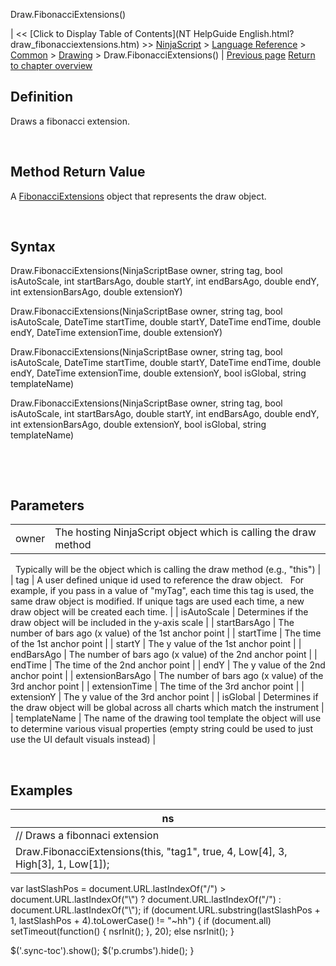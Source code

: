 ﻿










 


Draw.FibonacciExtensions()







| &lt;&lt; [Click to Display Table of Contents](NT HelpGuide English.html?draw_fibonacciextensions.htm) &gt;&gt;
 [NinjaScript](ninjascript.htm) &gt; [Language Reference](language_reference_wip.htm) &gt; [Common](common.htm) &gt; [Drawing](drawing.htm) &gt;
Draw.FibonacciExtensions() | [Previous page](fibonaccicircle.htm)
[Return to chapter overview](drawing.htm)










Definition
----------


Draws a fibonacci extension.


 


Method Return Value
-------------------


A [FibonacciExtensions](fibonacciextensions.htm) object that represents the draw object.


 


Syntax
------


Draw.FibonacciExtensions(NinjaScriptBase owner, string tag, bool isAutoScale, int startBarsAgo, double startY, int endBarsAgo, double endY, int extensionBarsAgo, double extensionY)  

Draw.FibonacciExtensions(NinjaScriptBase owner, string tag, bool isAutoScale, DateTime startTime, double startY, DateTime endTime, double endY, DateTime extensionTime, double extensionY)  

Draw.FibonacciExtensions(NinjaScriptBase owner, string tag, bool isAutoScale, DateTime startTime, double startY, DateTime endTime, double endY, DateTime extensionTime, double extensionY, bool isGlobal, string templateName)  

Draw.FibonacciExtensions(NinjaScriptBase owner, string tag, bool isAutoScale, int startBarsAgo, double startY, int endBarsAgo, double endY, int extensionBarsAgo, double extensionY, bool isGlobal, string templateName)


   

 


Parameters
----------




|  |  |
| --- | --- |
| owner | The hosting NinjaScript object which is calling the draw method
 
Typically will be the object which is calling the draw method (e.g., "this") |
| tag | A user defined unique id used to reference the draw object. 
 
For example, if you pass in a value of "myTag", each time this tag is used, the same draw object is modified. If unique tags are used each time, a new draw object will be created each time. |
| isAutoScale | Determines if the draw object will be included in the y-axis scale |
| startBarsAgo | The number of bars ago (x value) of the 1st anchor point |
| startTime | The time of the 1st anchor point |
| startY | The y value of the 1st anchor point |
| endBarsAgo | The number of bars ago (x value) of the 2nd anchor point |
| endTime | The time of the 2nd anchor point |
| endY | The y value of the 2nd anchor point |
| extensionBarsAgo | The number of bars ago (x value) of the 3rd anchor point |
| extensionTime | The time of the 3rd anchor point |
| extensionY | The y value of the 3rd anchor point |
| isGlobal | Determines if the draw object will be global across all charts which match the instrument |
| templateName | The name of the drawing tool template the object will use to determine various visual properties (empty string could be used to just use the UI default visuals instead) |



 



Examples
--------




| ns |
| --- |
| // Draws a fibonnaci extension
Draw.FibonacciExtensions(this, "tag1", true, 4, Low[4], 3, High[3], 1, Low[1]); |






 
 var lastSlashPos = document.URL.lastIndexOf("/") &gt; document.URL.lastIndexOf("\\") ? document.URL.lastIndexOf("/") : document.URL.lastIndexOf("\\");
 if (document.URL.substring(lastSlashPos + 1, lastSlashPos + 4).toLowerCase() != "~hh") {
 if (document.all) setTimeout(function() {
 nsrInit();
 }, 20);
 else nsrInit();
 }
 
 
 $('.sync-toc').show();
 $('p.crumbs').hide();
 }
 
 
 



